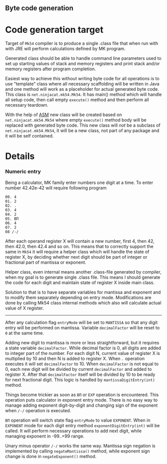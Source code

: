 Byte code generation
--------------------

Code generation target
======================

Target of `Mk54` compiler is to produce a single .class file that when run with with JRE will perform calculations
defined by MK program.

Generated class should be able to handle command line parameters used to set up starting values of stack and memory 
registers and print stack and/or memory registers after program completion.

Easiest way to achieve this without writing byte code for all operations is to use "template" class where all necessary 
scaffolding will be written in Java and one method will work as a placeholder for actual generated byte code. This class
is `net.ninjacat.mk54.Mk54`. It has main() method which will handle all setup code, then call empty `execute()` method 
and then perform all necessary teardown.  

With the help of [ASM](https://asm.ow2.io/) new class will be created based on `net.ninjacat.mk54.Mk54` where empty 
`execute()` method body will be replaced with generated byte code. This new class will *not* be a subclass of 
`net.ninjacat.mk54.Mk54`,  it will be a new class, not part of any package and it will be self contained.   


Details
=======

### Numeric entry

Being a calculator, MK family enter numbers one digit at a time. To enter number 42.42e-42 will require following 
program

    00. 4
    01. 2
    02. .
    03. 4
    04. 2
    05. ВП
    06. 4
    07. 2
    08 /-/

After each operand register X will contain a new number, first 4, then 42, then 42.0, then 42.4 and so on. This means
that to correctly support the same in `Mk54` it will require a helper class which will handle the state of 
register X, by deciding whether next digit should be part of integer or fractional part of mantissa or exponent.

Helper class, even internal means another .class-file generated by compiler, when my goal is to generate single .class 
file. This means I should generate the code for each digit and maintain state of register X inside main class.

Solution to that is to have separate variables for mantissa and exponent and to modify them separately depending on
entry mode. Modifications are done by calling Mk54 class internal methods which also will calculate actual value of
X register.

---

After any calculation flag `entryMode` will be set to `MANTISSA` so that any digit entry will be performed on mantissa.
Variable `decimalFactor` will be reset to `0` at the same time.

Adding new digit to mantissa is more or less straightforward, but it requires a state variable `decimalFactor`. While
decimal factor is 0, all digits are added to integer part of the number. For each digit N, current value of register X
is multiplied by 10 and then N is added to register X. When `.` operation executes it will set `decimalFactor` to 10.
When `decimalFactor` is not equal to 0, each new digit will be divided by current `decimalFactor` and added to 
register X. After that `decimalFactor` itself will be divided by 10 to be ready for next fractional digit. This logic
is handled by `mantissaDigitEntry(int)` method.

Things become trickier as soon as `ВП` or `EXP` operation is encountered. This operation puts calculator in exponent 
entry mode. There is no easy way to manage adding exponent digit-by-digit and changing sign of the exponent when `/-/` 
operation is executed. 

`ВП` operation will switch state flag `entryMode` to value `EXPONENT`. When in `EXPONENT` mode for each digit entry 
method `exponentDigitEntry(int)` will be called. It will  perform necessary operations to add next digit, while managing 
exponent in -99..+99 range. 

Unary minus operator `/-/` works the same way. Mantissa sign negation is implemented by calling `negateMantissa()` method,
while exponent sign change is done in `negateExponent()` method. 